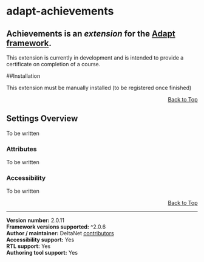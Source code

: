 # adapt-achievements

**Achievements** is an *extension* for the [Adapt framework](https://github.com/adaptlearning/adapt_framework).   
----------------------------

This extension is currently in development and is intended to provide a certificate on completion of a course.

##Installation

This extension must be manually installed (to be registered once finished)

<div float align=right><a href="#top">Back to Top</a></div>

## Settings Overview

To be written

### Attributes

To be written

### Accessibility

To be written

<div float align=right><a href="#top">Back to Top</a></div>

----------------------------
**Version number:**  2.0.11   
**Framework versions supported:**  ^2.0.6    
**Author / maintainer:** DeltaNet [contributors](https://github.com/deltanet/adapt-achievements/graphs/contributors)     
**Accessibility support:** Yes  
**RTL support:** Yes     
**Authoring tool support:** Yes

